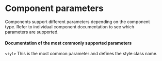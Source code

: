 # Component parameters

Components support different parameters depending on the component type. Refer to individual component documentation to see which parameters are supported. 

#### Documentation of the most commonly supported parameters

`style` This is the most common parameter and defines the style class name.
